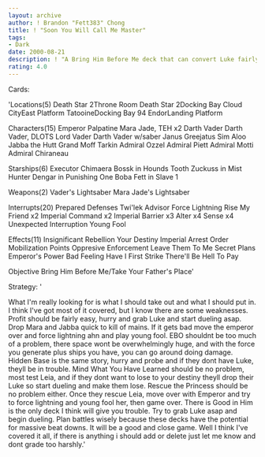 ```yaml
---
layout: archive
author: ! Brandon "Fett383" Chong
title: ! "Soon You Will Call Me Master"
tags:
- Dark
date: 2000-08-21
description: ! "A Bring Him Before Me deck that can convert Luke fairly easy."
rating: 4.0
---
```

Cards: 

'Locations(5)
Death Star 2Throne Room
Death Star 2Docking Bay
Cloud CityEast Platform
TatooineDocking Bay 94
EndorLanding Platform

Characters(15)
Emperor Palpatine
Mara Jade, TEH x2
Darth Vader
Darth Vader, DLOTS
Lord Vader
Darth Vader w/saber
Janus Greejatus
Sim Aloo
Jabba the Hutt
Grand Moff Tarkin
Admiral Ozzel
Admiral Piett
Admiral Motti
Admiral Chiraneau

Starships(6)
Executor
Chimaera
Bossk in Hounds Tooth
Zuckuss in Mist Hunter
Dengar in Punishing One
Boba Fett in Slave 1

Weapons(2)
Vader's Lightsaber
Mara Jade's Lightsaber

Interrupts(20)
Prepared Defenses
Twi'lek Advisor
Force Lightning
Rise My Friend x2
Imperial Command x2
Imperial Barrier x3
Alter x4
Sense x4
Unexpected Interruption
Young Fool

Effects(11)
Insignificant Rebellion
Your Destiny
Imperial Arrest Order
Mobilization Points
Oppresive Enforcement
Leave Them To Me
Secret Plans
Emperor's Power
Bad Feeling Have I
First Strike
There'll Be Hell To Pay

Objective
Bring Him Before Me/Take Your Father's Place'

Strategy: '

What I'm really looking for is what I should take out and what I should put in. I think I've got most of it covered, but I know there are some weaknesses.
Profit should be fairly easy, hurry and grab Luke and start dueling asap. Drop Mara and Jabba quick to kill of mains. If it gets bad move the emperor over and force lightning ahn and play young fool.
EBO shouldnt be too much of a problem, there space wont be overwhelmingly huge, and with the force you generate plus ships you have, you can go around doing damage.
Hidden Base is the same story, hurry and probe and if they dont have Luke, theyll be in trouble.
Mind What You Have Learned should be no problem, most test Leia, and if they dont want to lose to your destiny theyll drop their Luke so start dueling and make them lose.
Rescue the Princess should be no problem either. Once they rescue Leia, move over with Emperor and try to force lightning and young fool her, then game over.
There is Good in Him is the only deck I think will give you trouble. Try to grab Luke asap and begin dueling. Plan battles wisely because these decks have the potential for massive beat downs. It will be a good and close game.
Well I think I've covered it all, if there is anything i should add or delete just let me know and dont grade too harshly.'